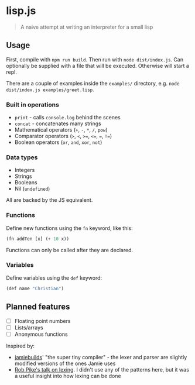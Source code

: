 # lisp.js

> A naive attempt at writing an interpreter for a small lisp

## Usage

First, compile with `npm run build`. Then run with `node dist/index.js`. Can optionally be supplied with a file that will be executed. Otherwise will start a repl.

There are a couple of examples inside the `examples/` directory, e.g. `node dist/index.js examples/greet.lisp`.

### Built in operations

- `print` - calls `console.log` behind the scenes
- `concat` - concatenates many strings
- Mathematical operators (`+`, `-`, `*`, `/`, `pow`)
- Comparator operators (`>`, `<`, `>=`, `<=`, `=`, `!=`)
- Boolean operators (`or`, `and`, `xor`, `not`)

### Data types

- Integers
- Strings
- Booleans
- Nil (`undefined`)

All are backed by the JS equivalent.

### Functions

Define new functions using the `fn` keyword, like this:

```lisp
(fn addTen [x] (+ 10 x))
```

Functions can only be called after they are declared.

### Variables

Define variables using the `def` keyword:

```lisp
(def name "Christian")
```

## Planned features

- [ ] Floating point numbers
- [ ] Lists/arrays
- [ ] Anonymous functions

Inspired by:
- [jamiebuilds](jamiebuilds/the-super-tiny-compiler)' "the super tiny compiler" - the lexer and parser are slightly modified versions of the ones Jamie uses
- [Rob Pike's talk on lexing](https://www.youtube.com/watch?v=HxaD_trXwRE). I didn't use any of the patterns here, but it was a useful insight into how lexing can be done
